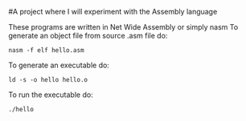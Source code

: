 #A project where I will experiment with the Assembly language

These programs are written in Net Wide Assembly or simply nasm
To generate an object file from source .asm file do:

```
nasm -f elf hello.asm
```

To generate an executable do:

```
ld -s -o hello hello.o
```

To run the executable do:

```
./hello
```